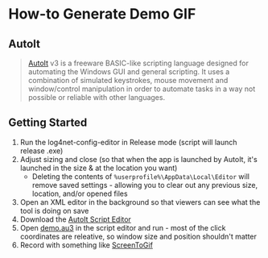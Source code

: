 # How-to Generate Demo GIF
## AutoIt
>[AutoIt](https://www.autoitscript.com/site/) v3 is a freeware BASIC-like scripting language designed for automating the Windows GUI and general scripting. It uses a combination of simulated keystrokes, mouse movement and window/control manipulation in order to automate tasks in a way not possible or reliable with other languages.
## Getting Started
1. Run the log4net-config-editor in Release mode (script will launch release .exe)
3. Adjust sizing and close (so that when the app is launched by AutoIt, it's launched in the size & at the location you want)
   * Deleting the contents of `%userprofile%\AppData\Local\Editor` will remove saved settings - allowing you to clear out any previous size, location, and/or opened files
4. Open an XML editor in the background so that viewers can see what the tool is doing on save
5. Download the [AutoIt Script Editor](https://www.autoitscript.com/site/autoit-script-editor/)
5. Open [demo.au3](demo.au3) in the script editor and run - most of the click coordinates are releative, so window size and position shouldn't matter
6. Record with something like [ScreenToGif](https://www.screentogif.com/)